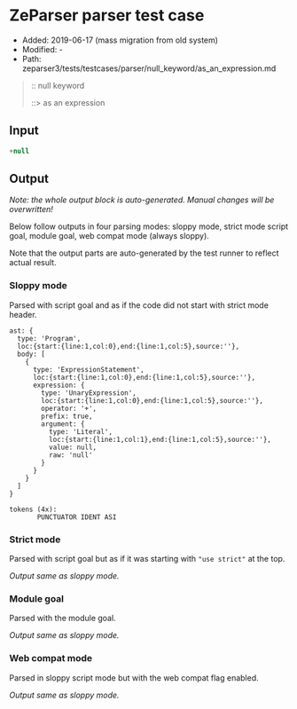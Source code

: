 # ZeParser parser test case

- Added: 2019-06-17 (mass migration from old system)
- Modified: -
- Path: zeparser3/tests/testcases/parser/null_keyword/as_an_expression.md

> :: null keyword
>
> ::> as an expression

## Input

`````js
+null
`````

## Output

_Note: the whole output block is auto-generated. Manual changes will be overwritten!_

Below follow outputs in four parsing modes: sloppy mode, strict mode script goal, module goal, web compat mode (always sloppy).

Note that the output parts are auto-generated by the test runner to reflect actual result.

### Sloppy mode

Parsed with script goal and as if the code did not start with strict mode header.

`````
ast: {
  type: 'Program',
  loc:{start:{line:1,col:0},end:{line:1,col:5},source:''},
  body: [
    {
      type: 'ExpressionStatement',
      loc:{start:{line:1,col:0},end:{line:1,col:5},source:''},
      expression: {
        type: 'UnaryExpression',
        loc:{start:{line:1,col:0},end:{line:1,col:5},source:''},
        operator: '+',
        prefix: true,
        argument: {
          type: 'Literal',
          loc:{start:{line:1,col:1},end:{line:1,col:5},source:''},
          value: null,
          raw: 'null'
        }
      }
    }
  ]
}

tokens (4x):
       PUNCTUATOR IDENT ASI
`````

### Strict mode

Parsed with script goal but as if it was starting with `"use strict"` at the top.

_Output same as sloppy mode._

### Module goal

Parsed with the module goal.

_Output same as sloppy mode._

### Web compat mode

Parsed in sloppy script mode but with the web compat flag enabled.

_Output same as sloppy mode._

